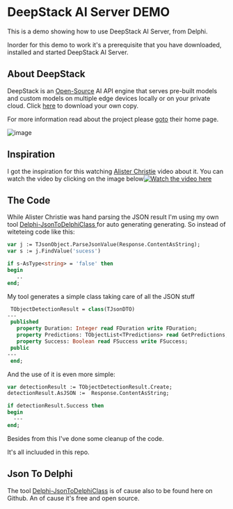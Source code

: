 # DeepStack AI Server DEMO

This is a demo showing how to use DeepStack AI Server, from Delphi. 

Inorder for this demo to work it's a prerequisite that you have downloaded, installed and started DeepStack AI Server.

## About  DeepStack

DeepStack is an [Open-Source](https://github.com/johnolafenwa/deepstack) AI API engine that serves pre-built models and custom models on multiple edge devices locally or on your private cloud. Click [here](https://docs.deepstack.cc/index.html#installation) to download your own copy. 

For more information read about the project please [goto](https://deepstack.cc/) their home page.

![image](https://user-images.githubusercontent.com/8626074/145703497-479a0120-3759-4dd1-b980-843f2a9fc861.png)


## Inspiration

I got the inspiration for this watching [Alister Christie](http://learndelphi.tv/) video about it.  You can watch the video by clicking on the image below[![Watch the video here](https://user-images.githubusercontent.com/8626074/145675941-3efa5a68-97e7-4386-b65f-1e96e10e72c8.png)](https://www.youtube.com/watch?v=cGeTR09yudw)


## The Code

While Alister Christie was hand parsing the JSON result I'm using my own tool [Delphi-JsonToDelphiClass
](https://github.com/JensBorrisholt/Delphi-JsonToDelphiClass) for auto generating generating. So instead of witeteing code like this:

```pascal
var j := TJsonObject.ParseJsonValue(Response.ContentAsString);
var s := j.FindValue('sucess')

if s-AsType<string> = 'false' then
begin
   ..
end;
```

My tool generates a simple class taking care of all the JSON stuff

 ```pascal
  TObjectDetectionResult = class(TJsonDTO)
---
  published
    property Duration: Integer read FDuration write FDuration;
    property Predictions: TObjectList<TPredictions> read GetPredictions;
    property Success: Boolean read FSuccess write FSuccess;
  public
---   
  end;
```

And the use of it is even more simple:

```pascal
var detectionResult := TObjectDetectionResult.Create;
detectionResult.AsJSON :=  Response.ContentAsString;

if detectionResult.Success then
begin
  ---
end;
```

Besides from this I've done some cleanup of the code. 

It's all incluuded in this repo. 

## Json To Delphi

The tool [Delphi-JsonToDelphiClass](https://github.com/JensBorrisholt/Delphi-JsonToDelphiClass) is of cause also to be found here on Github. An of cause it's free and open source. 
